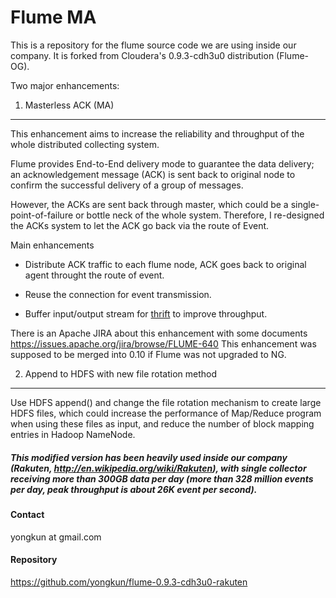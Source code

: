 Flume MA
========

This is a repository for the flume source code we are using inside our company.
It is forked from Cloudera's 0.9.3-cdh3u0 distribution (Flume-OG).

Two major enhancements:

1. Masterless ACK (MA)
----------------------

This enhancement aims to increase the reliability and throughput of the whole distributed collecting system.

Flume provides End-to-End delivery mode to guarantee the data delivery; an acknowledgement message (ACK) is sent back to original node to confirm the successful delivery of a group of messages. 

However, the ACKs are sent back through master, which could be a single-point-of-failure or bottle neck of the whole system.
Therefore, I re-designed the ACKs system to let the ACK go back via the route of Event.

Main enhancements

* Distribute ACK traffic to each flume node, ACK goes back to original agent throught the route of event.

* Reuse the connection for event transmission.

* Buffer input/output stream for [thrift](https://github.com/yongkun/thrift) to improve throughput. 

There is an Apache JIRA about this enhancement with some documents https://issues.apache.org/jira/browse/FLUME-640
This enhancement was supposed to be merged into 0.10 if Flume was not upgraded to NG.


2. Append to HDFS with new file rotation method
-----------------------------------------------

Use HDFS append() and change the file rotation mechanism to create large HDFS files, which could increase the performance of Map/Reduce program when using these files as input, and reduce the number of block mapping entries in Hadoop NameNode.



##### This modified version has been heavily used inside our company (Rakuten, http://en.wikipedia.org/wiki/Rakuten), with single collector receiving more than 300GB data per day (more than 328 million events per day, peak throughput is about 26K event per second).


#### Contact
yongkun at gmail.com

#### Repository
https://github.com/yongkun/flume-0.9.3-cdh3u0-rakuten
